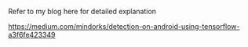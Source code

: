 Refer to my blog here for detailed explanation

https://medium.com/mindorks/detection-on-android-using-tensorflow-a3f6fe423349
